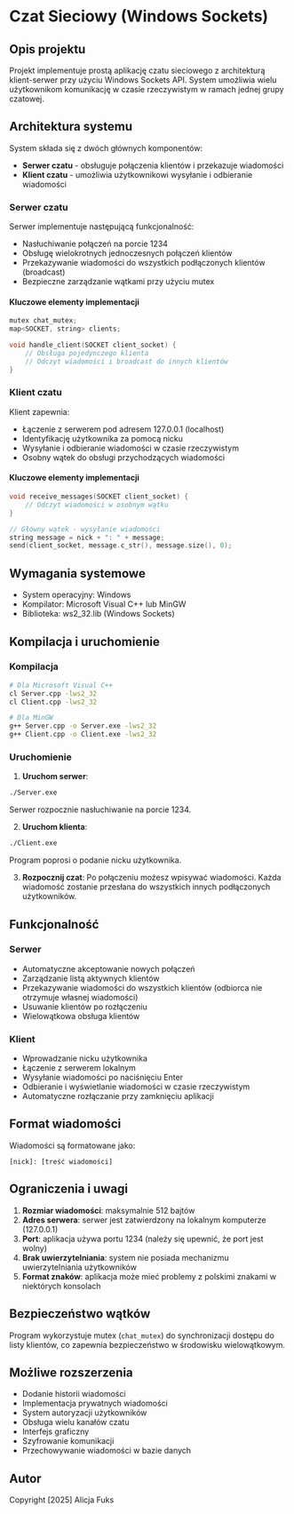 # Czat Sieciowy (Windows Sockets)

## Opis projektu

Projekt implementuje prostą aplikację czatu sieciowego z architekturą klient-serwer przy użyciu Windows Sockets API. System umożliwia wielu użytkownikom komunikację w czasie rzeczywistym w ramach jednej grupy czatowej.

## Architektura systemu

System składa się z dwóch głównych komponentów:
- **Serwer czatu** - obsługuje połączenia klientów i przekazuje wiadomości
- **Klient czatu** - umożliwia użytkownikowi wysyłanie i odbieranie wiadomości

### Serwer czatu

Serwer implementuje następującą funkcjonalność:
- Nasłuchiwanie połączeń na porcie 1234
- Obsługę wielokrotnych jednoczesnych połączeń klientów
- Przekazywanie wiadomości do wszystkich podłączonych klientów (broadcast)
- Bezpieczne zarządzanie wątkami przy użyciu mutex

#### Kluczowe elementy implementacji

```cpp
mutex chat_mutex;
map<SOCKET, string> clients;

void handle_client(SOCKET client_socket) {
    // Obsługa pojedynczego klienta
    // Odczyt wiadomości i broadcast do innych klientów
}
```

### Klient czatu

Klient zapewnia:
- Łączenie z serwerem pod adresem 127.0.0.1 (localhost)
- Identyfikację użytkownika za pomocą nicku
- Wysyłanie i odbieranie wiadomości w czasie rzeczywistym
- Osobny wątek do obsługi przychodzących wiadomości

#### Kluczowe elementy implementacji

```cpp
void receive_messages(SOCKET client_socket) {
    // Odczyt wiadomości w osobnym wątku
}

// Główny wątek - wysyłanie wiadomości
string message = nick + ": " + message;
send(client_socket, message.c_str(), message.size(), 0);
```

## Wymagania systemowe

- System operacyjny: Windows
- Kompilator: Microsoft Visual C++ lub MinGW
- Biblioteka: ws2_32.lib (Windows Sockets)

## Kompilacja i uruchomienie

### Kompilacja
```bash
# Dla Microsoft Visual C++
cl Server.cpp -lws2_32
cl Client.cpp -lws2_32

# Dla MinGW
g++ Server.cpp -o Server.exe -lws2_32
g++ Client.cpp -o Client.exe -lws2_32
```

### Uruchomienie

1. **Uruchom serwer**:
```bash
./Server.exe
```
Serwer rozpocznie nasłuchiwanie na porcie 1234.

2. **Uruchom klienta**:
```bash
./Client.exe
```
Program poprosi o podanie nicku użytkownika.

3. **Rozpocznij czat**:
Po połączeniu możesz wpisywać wiadomości. Każda wiadomość zostanie przesłana do wszystkich innych podłączonych użytkowników.

## Funkcjonalność

### Serwer
- Automatyczne akceptowanie nowych połączeń
- Zarządzanie listą aktywnych klientów
- Przekazywanie wiadomości do wszystkich klientów (odbiorca nie otrzymuje własnej wiadomości)
- Usuwanie klientów po rozłączeniu
- Wielowątkowa obsługa klientów

### Klient
- Wprowadzanie nicku użytkownika
- Łączenie z serwerem lokalnym
- Wysyłanie wiadomości po naciśnięciu Enter
- Odbieranie i wyświetlanie wiadomości w czasie rzeczywistym
- Automatyczne rozłączanie przy zamknięciu aplikacji

## Format wiadomości

Wiadomości są formatowane jako:
```
[nick]: [treść wiadomości]
```

## Ograniczenia i uwagi

1. **Rozmiar wiadomości**: maksymalnie 512 bajtów
2. **Adres serwera**: serwer jest zatwierdzony na lokalnym komputerze (127.0.0.1)
3. **Port**: aplikacja używa portu 1234 (należy się upewnić, że port jest wolny)
4. **Brak uwierzytelniania**: system nie posiada mechanizmu uwierzytelniania użytkowników
5. **Format znaków**: aplikacja może mieć problemy z polskimi znakami w niektórych konsolach

## Bezpieczeństwo wątków

Program wykorzystuje mutex (`chat_mutex`) do synchronizacji dostępu do listy klientów, co zapewnia bezpieczeństwo w środowisku wielowątkowym.

## Możliwe rozszerzenia

- Dodanie historii wiadomości
- Implementacja prywatnych wiadomości
- System autoryzacji użytkowników
- Obsługa wielu kanałów czatu
- Interfejs graficzny
- Szyfrowanie komunikacji
- Przechowywanie wiadomości w bazie danych

## Autor

Copyright [2025] Alicja Fuks